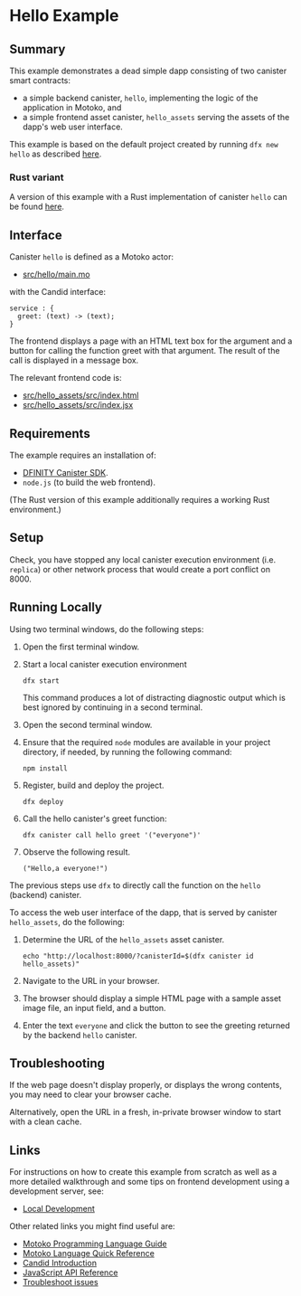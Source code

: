 # Hello Example

## Summary

This example demonstrates a dead simple dapp consisting of two canister smart contracts:

* a simple backend canister, `hello`, implementing the logic of the application in Motoko, and
* a simple frontend asset canister, `hello_assets` serving the assets of the dapp's web user interface.

This example is based on the default project created by running `dfx new hello` as described
[here](https://smartcontracts.org/docs/quickstart/local-quickstart.html).

### Rust variant

A version of this example with a Rust implementation of canister `hello` can be found [here](../../rust/hello/README.md).

## Interface

Canister `hello` is defined as a Motoko actor:

* [src/hello/main.mo](src/hello/main.mo)

with the Candid interface:

```
service : {
  greet: (text) -> (text);
}
```

The frontend displays a page with an HTML text box for the argument and a button for calling the function greet with that argument. The result of the call is displayed in a message box.

The relevant frontend code is:

* [src/hello_assets/src/index.html](src/hello_assets/src/index.html)
* [src/hello_assets/src/index.jsx](src/hello_assets/src/index.jsx)


## Requirements

The example requires an installation of:

* [DFINITY Canister SDK](https://sdk.dfinity.org).
* `node.js` (to build the web frontend).

(The Rust version of this example additionally requires a working Rust environment.)

## Setup

Check, you have stopped any local canister execution environment (i.e. `replica`) or other network process that would create a port conflict on 8000.


## Running Locally

Using two terminal windows, do the following steps:

1. Open the first terminal window.

1. Start a local canister execution environment

   ```text
   dfx start
   ```

   This command produces a lot of distracting diagnostic output which is best ignored by continuing in a second terminal.

1. Open the second terminal window.

1. Ensure that the required `node` modules are available in your project directory, if needed, by running the following command:

   ```text
   npm install
   ```

1. Register, build and deploy the project.

   ```text
   dfx deploy
   ```

1. Call the hello canister's greet function:

   ```text
   dfx canister call hello greet '("everyone")'
   ```

1. Observe the following result.

   ```text
   ("Hello,a everyone!")
   ```

The previous steps use `dfx` to directly call the function on the `hello` (backend) canister.

To access the web user interface of the dapp, that is served by canister `hello_assets`, do the following:

1. Determine the URL of the `hello_assets` asset canister.

   ```text
   echo "http://localhost:8000/?canisterId=$(dfx canister id hello_assets)"
   ```

1. Navigate to the URL in your browser.

2. The browser should display a simple HTML page with a sample asset image file, an input field, and a button.

3. Enter the text `everyone` and click the button to see the greeting returned by the backend `hello` canister.

## Troubleshooting

If the web page doesn't display properly, or displays the wrong contents,
you may need to clear your browser cache.

Alternatively, open the URL in a fresh, in-private browser window to start with a clean cache.

## Links

For instructions on how to create this example from scratch as well as a more detailed walkthrough and some tips on frontend development using a development server, see:

- [Local Development](https://smartcontracts.org/docs/quickstart/local-quickstart.html)

Other related links you might find useful are:

- [Motoko Programming Language Guide](https://sdk.dfinity.org/docs/language-guide/motoko.html)
- [Motoko Language Quick Reference](https://sdk.dfinity.org/docs/language-guide/language-manual.html)
- [Candid Introduction](https://smartcontracts.org/docs/candid-guide/candid-intro.html)
- [JavaScript API Reference](https://erxue-5aaaa-aaaab-qaagq-cai.raw.ic0.app)
- [Troubleshoot issues](https://smartcontracts.org/docs/developers-guide/troubleshooting.html)
